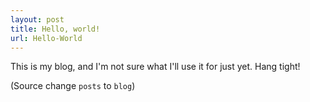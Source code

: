 ```yaml
---
layout: post
title: Hello, world!
url: Hello-World
---
```


This is my blog, and I'm not sure what I'll use it for just yet. Hang tight!

(Source change `posts` to `blog`)
